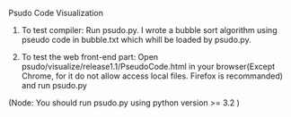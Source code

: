 Psudo Code Visualization

1. To test compiler:
Run psudo.py. I wrote a bubble sort algorithm using pseudo code in bubble.txt which whill be loaded by psudo.py.

2. To test the web front-end part:
Open psudo/visualize/release1.1/PseudoCode.html in your browser(Except Chrome, for it do not allow access local files. Firefox is recommanded) and run psudo.py

(Node: You should run psudo.py using python version >= 3.2 )
